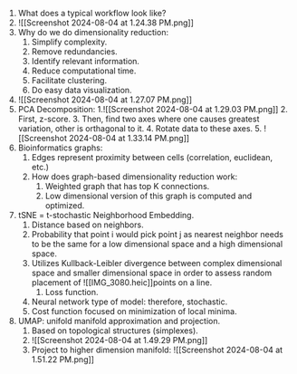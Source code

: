 1. What does a typical workflow look like?
2. ![[Screenshot 2024-08-04 at 1.24.38 PM.png]]
3. Why do we do dimensionality reduction:
	1. Simplify complexity.
	2. Remove redundancies.
	3. Identify relevant information.
	4. Reduce computational time.
	5. Facilitate clustering.
	6. Do easy data visualization.
4. ![[Screenshot 2024-08-04 at 1.27.07 PM.png]]
5. PCA Decomposition:
	1.![[Screenshot 2024-08-04 at 1.29.03 PM.png]]
	2. First, z-score.
	3. Then, find two axes where one causes greatest variation, other is orthagonal to it.
	4. Rotate data to these axes. 
	5. ![[Screenshot 2024-08-04 at 1.33.14 PM.png]]
1. Bioinformatics graphs:
	1. Edges represent proximity between cells (correlation, euclidean, etc.)
	2. How does graph-based dimensionality reduction work:
		1. Weighted graph that has top K connections.
		2. Low dimensional version of this graph is computed and optimized. 
2. tSNE = t-stochastic Neighborhood Embedding. 
	1. Distance based on neighbors.
	2. Probability that point i would pick point j as nearest neighbor needs to be the same for a low dimensional space and a high dimensional space. 
	3. Utilizes Kullback-Leibler divergence between complex dimensional space and smaller dimensional space in order to assess random placement of ![[IMG_3080.heic]]points on a line. 
		1. Loss function. 
	4. Neural network type of model: therefore, stochastic.
	5. Cost function focused on minimization of local minima. 
3. UMAP: unifold manifold approximation and projection.
	1. Based on topological structures (simplexes).
	2. ![[Screenshot 2024-08-04 at 1.49.29 PM.png]]
	3. Project to higher dimension manifold:
		![[Screenshot 2024-08-04 at 1.51.22 PM.png]]